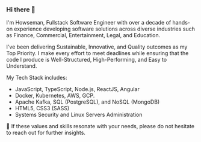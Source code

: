 ### Hi there 👋

I'm Howseman, Fullstack Software Engineer with over a decade of hands-on experience developing software solutions across diverse industries such as Finance, Commercial, Entertainment, Legal, and Education.

I've been delivering Sustainable, Innovative, and Quality outcomes as my Top Priority. I make every effort to meet deadlines while ensuring that the code I produce is Well-Structured, High-Performing, and Easy to Understand.

My Tech Stack includes:

- JavaScript, TypeScript, Node.js, ReactJS, Angular
- Docker, Kubernetes, AWS, GCP.
- Apache Kafka, SQL (PostgreSQL), and NoSQL (MongoDB)
- HTML5, CSS3 (SASS)
- Systems Security and Linux Servers Administration

📩 If these values and skills resonate with your needs, please do not hesitate to reach out for further insights.

<!--
**howseman/howseman** is a ✨ _special_ ✨ repository because its `README.md` (this file) appears on your GitHub profile.

Here are some ideas to get you started:

- 🔭 I’m currently working on ...
- 🌱 I’m currently learning ...
- 👯 I’m looking to collaborate on ...
- 🤔 I’m looking for help with ...
- 💬 Ask me about ...
- 📫 How to reach me: ...
- 😄 Pronouns: ...
- ⚡ Fun fact: ...
-->
